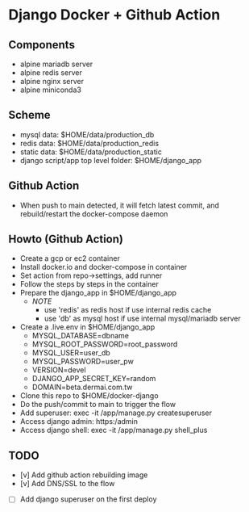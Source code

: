 # Django Docker + Github Action
## Components
- alpine mariadb server
- alpine redis server 
- alpine nginx server
- alpine miniconda3  

## Scheme
- mysql data: $HOME/data/production_db
- redis data: $HOME/data/production_redis
- static data: $HOME/data/production_static
- django script/app top level folder: $HOME/django_app

## Github Action
- When push to main detected, it will fetch latest commit, and rebuild/restart the docker-compose daemon

## Howto (Github Action)
- Create a gcp or ec2 container
- Install docker.io and docker-compose in container
- Set action from repo->settings, add runner
- Follow the steps by steps in the container
- Prepare the django_app in $HOME/django_app
  - *NOTE* 
    - use 'redis' as redis host if use internal redis cache
    - use 'db' as mysql host if use internal mysql/mariadb server
- Create a .live.env in $HOME/django_app
  - MYSQL_DATABASE=dbname
  - MYSQL_ROOT_PASSWORD=root_password
  - MYSQL_USER=user_db
  - MYSQL_PASSWORD=user_pw
  - VERSION=devel
  - DJANGO_APP_SECRET_KEY=random
  - DOMAIN=beta.dermai.com.tw
- Clone this repo to $HOME/docker-django
- Do the push/commit to main to trigger the flow
- Add superuser: exec -it <id of django-calendar_app> /app/manage.py createsuperuser
- Access django admin: https:<DOMAIN>/admin
- Access django shell: exec -it <id of django-calendar-app> /app/manage.py shell_plus

## TODO
- [v] Add github action rebuilding image
- [v] Add DNS/SSL to the flow
- [ ] Add django superuser on the first deploy
